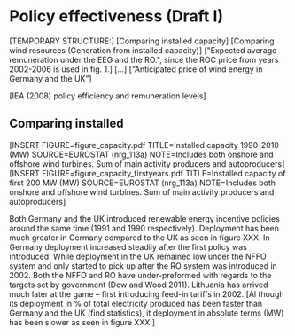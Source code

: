 # Policy effectiveness (Draft I)

[TEMPORARY STRUCTURE:]
[Comparing installed capacity]
[Comparing wind resources (Generation from installed capacity)]
["Expected average remuneration under the EEG and the RO.", since the ROC price from years 2002-2006 is used in fig. 1.]
[...]
[“Anticipated price of wind energy in Germany and the UK”]

[IEA (2008) policy efficiency and remuneration levels]

## Comparing installed 
[INSERT FIGURE=figure_capacity.pdf TITLE=Installed capacity 1990-2010 (MW) SOURCE=EUROSTAT (nrg_113a) NOTE=Includes both onshore and offshore wind turbines. Sum of main activity producers and autoproducers]
[INSERT FIGURE=figure_capacity_firstyears.pdf TITLE=Installed capacity of first 200 MW (MW) SOURCE=EUROSTAT (nrg_113a) NOTE=Includes both onshore and offshore wind turbines. Sum of main activity producers and autoproducers]

Both Germany and the UK introduced renewable energy incentive policies around the same time (1991 and 1990 respectively). Deployment has been much greater in Germany compared to the UK as seen in figure XXX. In Germany deployment increased steadily after the first policy was introduced. While deployment in the UK remained low under the NFFO system and only started to pick up after the RO system was introduced in 2002. Both the NFFO and RO have under-preformed with regards to the targets set by government (Dow and Wood 2011). Lithuania has arrived much later at the game – first introducing feed-in tariffs in 2002. [Al though its deployment in % of total electricity produced has been faster than Germany and the UK (find statistics), it deployment in absolute terms (MW) has been slower as seen in figure XXX.]



